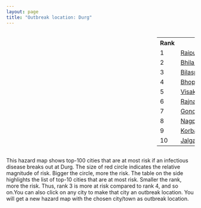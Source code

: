 ```yaml
---
layout: page
title: "Outbreak location: Durg"
---
```

<div style="width: 100%; overflow: auto;">
<div style="width: 75%; float: left;">
<div id="mapid">
<script src="https://buda-magenta.github.io/hazard_map/load_map.js"></script>

<script>
var marker_outbreak = L.marker([21.199035, 81.397955],{"autoPan": true}).addTo(map); marker_outbreak.bindTooltip("Durg").openTooltip();

var circle_1 = L.circle([21.237947, 81.633683], {"pane": "markerPane", "color": "red", "fill": true, "fillOpacity": 0.2, "fillRule": "evenodd", "lineCap": "round", "lineJoin": "round", "opacity": 1.0, "radius": 127871, "stroke": true, "weight": 3}).addTo(map);
circle_1.bindTooltip("Raipur<br>rank: 1<br>hazard index: 0.127871")
circle_1.bindPopup('<a href="https://buda-magenta.github.io/hazard_map/Raipur">Raipur</a>')

var circle_2 = L.circle([21.200996, 81.335426], {"pane": "markerPane", "color": "red", "fill": true, "fillOpacity": 0.2, "fillRule": "evenodd", "lineCap": "round", "lineJoin": "round", "opacity": 1.0, "radius": 42452, "stroke": true, "weight": 3}).addTo(map);
circle_2.bindTooltip("Bhilai Nagar<br>rank: 2<br>hazard index: 0.042452")
circle_2.bindPopup('<a href="https://buda-magenta.github.io/hazard_map/Bhilai_Nagar">Bhilai Nagar</a>')

var circle_3 = L.circle([22.383333, 82.133333], {"pane": "markerPane", "color": "red", "fill": true, "fillOpacity": 0.2, "fillRule": "evenodd", "lineCap": "round", "lineJoin": "round", "opacity": 1.0, "radius": 24779, "stroke": true, "weight": 3}).addTo(map);
circle_3.bindTooltip("Bilaspur<br>rank: 3<br>hazard index: 0.024780")
circle_3.bindPopup('<a href="https://buda-magenta.github.io/hazard_map/Bilaspur">Bilaspur</a>')

var circle_4 = L.circle([23.258486, 77.401989], {"pane": "markerPane", "color": "red", "fill": true, "fillOpacity": 0.2, "fillRule": "evenodd", "lineCap": "round", "lineJoin": "round", "opacity": 1.0, "radius": 12261, "stroke": true, "weight": 3}).addTo(map);
circle_4.bindTooltip("Bhopal<br>rank: 4<br>hazard index: 0.012261")
circle_4.bindPopup('<a href="https://buda-magenta.github.io/hazard_map/Bhopal">Bhopal</a>')

var circle_5 = L.circle([17.723128, 83.301284], {"pane": "markerPane", "color": "red", "fill": true, "fillOpacity": 0.2, "fillRule": "evenodd", "lineCap": "round", "lineJoin": "round", "opacity": 1.0, "radius": 11525, "stroke": true, "weight": 3}).addTo(map);
circle_5.bindTooltip("Visakhapatnam<br>rank: 5<br>hazard index: 0.011526")
circle_5.bindPopup('<a href="https://buda-magenta.github.io/hazard_map/Visakhapatnam">Visakhapatnam</a>')

var circle_6 = L.circle([20.972740, 80.691555], {"pane": "markerPane", "color": "red", "fill": true, "fillOpacity": 0.2, "fillRule": "evenodd", "lineCap": "round", "lineJoin": "round", "opacity": 1.0, "radius": 11007, "stroke": true, "weight": 3}).addTo(map);
circle_6.bindTooltip("Rajnandgaon<br>rank: 6<br>hazard index: 0.011007")
circle_6.bindPopup('<a href="https://buda-magenta.github.io/hazard_map/Rajnandgaon">Rajnandgaon</a>')

var circle_7 = L.circle([21.145629, 80.268387], {"pane": "markerPane", "color": "red", "fill": true, "fillOpacity": 0.2, "fillRule": "evenodd", "lineCap": "round", "lineJoin": "round", "opacity": 1.0, "radius": 8909, "stroke": true, "weight": 3}).addTo(map);
circle_7.bindTooltip("Gondiya<br>rank: 7<br>hazard index: 0.008910")
circle_7.bindPopup('<a href="https://buda-magenta.github.io/hazard_map/Gondiya">Gondiya</a>')

var circle_8 = L.circle([21.149813, 79.082056], {"pane": "markerPane", "color": "red", "fill": true, "fillOpacity": 0.2, "fillRule": "evenodd", "lineCap": "round", "lineJoin": "round", "opacity": 1.0, "radius": 8426, "stroke": true, "weight": 3}).addTo(map);
circle_8.bindTooltip("Nagpur<br>rank: 8<br>hazard index: 0.008426")
circle_8.bindPopup('<a href="https://buda-magenta.github.io/hazard_map/Nagpur">Nagpur</a>')

var circle_9 = L.circle([22.519770, 82.629515], {"pane": "markerPane", "color": "red", "fill": true, "fillOpacity": 0.2, "fillRule": "evenodd", "lineCap": "round", "lineJoin": "round", "opacity": 1.0, "radius": 8120, "stroke": true, "weight": 3}).addTo(map);
circle_9.bindTooltip("Korba<br>rank: 9<br>hazard index: 0.008121")
circle_9.bindPopup('<a href="https://buda-magenta.github.io/hazard_map/Korba">Korba</a>')

var circle_10 = L.circle([20.843512, 75.525927], {"pane": "markerPane", "color": "red", "fill": true, "fillOpacity": 0.2, "fillRule": "evenodd", "lineCap": "round", "lineJoin": "round", "opacity": 1.0, "radius": 8019, "stroke": true, "weight": 3}).addTo(map);
circle_10.bindTooltip("Jalgaon<br>rank: 10<br>hazard index: 0.008019")
circle_10.bindPopup('<a href="https://buda-magenta.github.io/hazard_map/Jalgaon">Jalgaon</a>')

var circle_11 = L.circle([21.735348, 81.944459], {"pane": "markerPane", "color": "red", "fill": true, "fillOpacity": 0.2, "fillRule": "evenodd", "lineCap": "round", "lineJoin": "round", "opacity": 1.0, "radius": 7253, "stroke": true, "weight": 3}).addTo(map);
circle_11.bindTooltip("Bhatpara<br>rank: 11<br>hazard index: 0.007254")
circle_11.bindPopup('<a href="https://buda-magenta.github.io/hazard_map/Bhatpara">Bhatpara</a>')

var circle_12 = L.circle([25.438130, 81.833800], {"pane": "markerPane", "color": "red", "fill": true, "fillOpacity": 0.2, "fillRule": "evenodd", "lineCap": "round", "lineJoin": "round", "opacity": 1.0, "radius": 7142, "stroke": true, "weight": 3}).addTo(map);
circle_12.bindTooltip("Allahabad<br>rank: 12<br>hazard index: 0.007143")
circle_12.bindPopup('<a href="https://buda-magenta.github.io/hazard_map/Allahabad">Allahabad</a>')

var circle_13 = L.circle([23.160894, 79.949770], {"pane": "markerPane", "color": "red", "fill": true, "fillOpacity": 0.2, "fillRule": "evenodd", "lineCap": "round", "lineJoin": "round", "opacity": 1.0, "radius": 7125, "stroke": true, "weight": 3}).addTo(map);
circle_13.bindTooltip("Jabalpur<br>rank: 13<br>hazard index: 0.007126")
circle_13.bindPopup('<a href="https://buda-magenta.github.io/hazard_map/Jabalpur">Jabalpur</a>')

var circle_14 = L.circle([28.651718, 77.221939], {"pane": "markerPane", "color": "red", "fill": true, "fillOpacity": 0.2, "fillRule": "evenodd", "lineCap": "round", "lineJoin": "round", "opacity": 1.0, "radius": 6955, "stroke": true, "weight": 3}).addTo(map);
circle_14.bindTooltip("Delhi<br>rank: 14<br>hazard index: 0.006955")
circle_14.bindPopup('<a href="https://buda-magenta.github.io/hazard_map/Delhi">Delhi</a>')

var circle_15 = L.circle([25.335649, 83.007629], {"pane": "markerPane", "color": "red", "fill": true, "fillOpacity": 0.2, "fillRule": "evenodd", "lineCap": "round", "lineJoin": "round", "opacity": 1.0, "radius": 6814, "stroke": true, "weight": 3}).addTo(map);
circle_15.bindTooltip("Varanasi<br>rank: 15<br>hazard index: 0.006814")
circle_15.bindPopup('<a href="https://buda-magenta.github.io/hazard_map/Varanasi">Varanasi</a>')

var circle_16 = L.circle([25.609324, 85.123525], {"pane": "markerPane", "color": "red", "fill": true, "fillOpacity": 0.2, "fillRule": "evenodd", "lineCap": "round", "lineJoin": "round", "opacity": 1.0, "radius": 6787, "stroke": true, "weight": 3}).addTo(map);
circle_16.bindTooltip("Patna<br>rank: 16<br>hazard index: 0.006787")
circle_16.bindPopup('<a href="https://buda-magenta.github.io/hazard_map/Patna">Patna</a>')

var circle_17 = L.circle([20.266777, 85.843559], {"pane": "markerPane", "color": "red", "fill": true, "fillOpacity": 0.2, "fillRule": "evenodd", "lineCap": "round", "lineJoin": "round", "opacity": 1.0, "radius": 6654, "stroke": true, "weight": 3}).addTo(map);
circle_17.bindTooltip("Bhubaneswar<br>rank: 17<br>hazard index: 0.006655")
circle_17.bindPopup('<a href="https://buda-magenta.github.io/hazard_map/Bhubaneswar">Bhubaneswar</a>')

var circle_18 = L.circle([25.531031, 78.652689], {"pane": "markerPane", "color": "red", "fill": true, "fillOpacity": 0.2, "fillRule": "evenodd", "lineCap": "round", "lineJoin": "round", "opacity": 1.0, "radius": 5539, "stroke": true, "weight": 3}).addTo(map);
circle_18.bindTooltip("Jhansi<br>rank: 18<br>hazard index: 0.005539")
circle_18.bindPopup('<a href="https://buda-magenta.github.io/hazard_map/Jhansi">Jhansi</a>')

var circle_19 = L.circle([20.468600, 85.879200], {"pane": "markerPane", "color": "red", "fill": true, "fillOpacity": 0.2, "fillRule": "evenodd", "lineCap": "round", "lineJoin": "round", "opacity": 1.0, "radius": 4299, "stroke": true, "weight": 3}).addTo(map);
circle_19.bindTooltip("Cuttack<br>rank: 19<br>hazard index: 0.004300")
circle_19.bindPopup('<a href="https://buda-magenta.github.io/hazard_map/Cuttack">Cuttack</a>')

var circle_20 = L.circle([22.801519, 86.202958], {"pane": "markerPane", "color": "red", "fill": true, "fillOpacity": 0.2, "fillRule": "evenodd", "lineCap": "round", "lineJoin": "round", "opacity": 1.0, "radius": 3983, "stroke": true, "weight": 3}).addTo(map);
circle_20.bindTooltip("Jamshedpur<br>rank: 20<br>hazard index: 0.003983")
circle_20.bindPopup('<a href="https://buda-magenta.github.io/hazard_map/Jamshedpur">Jamshedpur</a>')

var circle_21 = L.circle([22.541418, 88.357691], {"pane": "markerPane", "color": "red", "fill": true, "fillOpacity": 0.2, "fillRule": "evenodd", "lineCap": "round", "lineJoin": "round", "opacity": 1.0, "radius": 3474, "stroke": true, "weight": 3}).addTo(map);
circle_21.bindTooltip("Kolkata<br>rank: 21<br>hazard index: 0.003475")
circle_21.bindPopup('<a href="https://buda-magenta.github.io/hazard_map/Kolkata">Kolkata</a>')

var circle_22 = L.circle([26.460914, 80.321759], {"pane": "markerPane", "color": "red", "fill": true, "fillOpacity": 0.2, "fillRule": "evenodd", "lineCap": "round", "lineJoin": "round", "opacity": 1.0, "radius": 3455, "stroke": true, "weight": 3}).addTo(map);
circle_22.bindTooltip("Kanpur<br>rank: 22<br>hazard index: 0.003456")
circle_22.bindPopup('<a href="https://buda-magenta.github.io/hazard_map/Kanpur">Kanpur</a>')

var circle_23 = L.circle([26.915458, 75.818982], {"pane": "markerPane", "color": "red", "fill": true, "fillOpacity": 0.2, "fillRule": "evenodd", "lineCap": "round", "lineJoin": "round", "opacity": 1.0, "radius": 2560, "stroke": true, "weight": 3}).addTo(map);
circle_23.bindTooltip("Jaipur<br>rank: 23<br>hazard index: 0.002560")
circle_23.bindPopup('<a href="https://buda-magenta.github.io/hazard_map/Jaipur">Jaipur</a>')

var circle_24 = L.circle([23.687130, 86.974659], {"pane": "markerPane", "color": "red", "fill": true, "fillOpacity": 0.2, "fillRule": "evenodd", "lineCap": "round", "lineJoin": "round", "opacity": 1.0, "radius": 2289, "stroke": true, "weight": 3}).addTo(map);
circle_24.bindTooltip("Asansol<br>rank: 24<br>hazard index: 0.002289")
circle_24.bindPopup('<a href="https://buda-magenta.github.io/hazard_map/Asansol">Asansol</a>')

var circle_25 = L.circle([24.500000, 81.000000], {"pane": "markerPane", "color": "red", "fill": true, "fillOpacity": 0.2, "fillRule": "evenodd", "lineCap": "round", "lineJoin": "round", "opacity": 1.0, "radius": 2141, "stroke": true, "weight": 3}).addTo(map);
circle_25.bindTooltip("Satna<br>rank: 25<br>hazard index: 0.002142")
circle_25.bindPopup('<a href="https://buda-magenta.github.io/hazard_map/Satna">Satna</a>')

var circle_26 = L.circle([22.214285, 84.872437], {"pane": "markerPane", "color": "red", "fill": true, "fillOpacity": 0.2, "fillRule": "evenodd", "lineCap": "round", "lineJoin": "round", "opacity": 1.0, "radius": 1978, "stroke": true, "weight": 3}).addTo(map);
circle_26.bindTooltip("Raurkela<br>rank: 26<br>hazard index: 0.001978")
circle_26.bindPopup('<a href="https://buda-magenta.github.io/hazard_map/Raurkela">Raurkela</a>')

var circle_27 = L.circle([19.807608, 85.825254], {"pane": "markerPane", "color": "red", "fill": true, "fillOpacity": 0.2, "fillRule": "evenodd", "lineCap": "round", "lineJoin": "round", "opacity": 1.0, "radius": 1774, "stroke": true, "weight": 3}).addTo(map);
circle_27.bindTooltip("Puri<br>rank: 27<br>hazard index: 0.001775")
circle_27.bindPopup('<a href="https://buda-magenta.github.io/hazard_map/Puri">Puri</a>')

var circle_28 = L.circle([18.112082, 83.405220], {"pane": "markerPane", "color": "red", "fill": true, "fillOpacity": 0.2, "fillRule": "evenodd", "lineCap": "round", "lineJoin": "round", "opacity": 1.0, "radius": 1717, "stroke": true, "weight": 3}).addTo(map);
circle_28.bindTooltip("Vizianagaram<br>rank: 28<br>hazard index: 0.001717")
circle_28.bindPopup('<a href="https://buda-magenta.github.io/hazard_map/Vizianagaram">Vizianagaram</a>')

var circle_29 = L.circle([22.500000, 83.500000], {"pane": "markerPane", "color": "red", "fill": true, "fillOpacity": 0.2, "fillRule": "evenodd", "lineCap": "round", "lineJoin": "round", "opacity": 1.0, "radius": 1641, "stroke": true, "weight": 3}).addTo(map);
circle_29.bindTooltip("Raigarh<br>rank: 29<br>hazard index: 0.001642")
circle_29.bindPopup('<a href="https://buda-magenta.github.io/hazard_map/Raigarh">Raigarh</a>')

var circle_30 = L.circle([23.122634, 83.198189], {"pane": "markerPane", "color": "red", "fill": true, "fillOpacity": 0.2, "fillRule": "evenodd", "lineCap": "round", "lineJoin": "round", "opacity": 1.0, "radius": 1563, "stroke": true, "weight": 3}).addTo(map);
circle_30.bindTooltip("Ambikapur<br>rank: 30<br>hazard index: 0.001564")
circle_30.bindPopup('<a href="https://buda-magenta.github.io/hazard_map/Ambikapur">Ambikapur</a>')

var circle_31 = L.circle([21.400000, 83.883333], {"pane": "markerPane", "color": "red", "fill": true, "fillOpacity": 0.2, "fillRule": "evenodd", "lineCap": "round", "lineJoin": "round", "opacity": 1.0, "radius": 1434, "stroke": true, "weight": 3}).addTo(map);
circle_31.bindTooltip("Sambalpur<br>rank: 31<br>hazard index: 0.001435")
circle_31.bindPopup('<a href="https://buda-magenta.github.io/hazard_map/Sambalpur">Sambalpur</a>')

var circle_32 = L.circle([26.671329, 83.364583], {"pane": "markerPane", "color": "red", "fill": true, "fillOpacity": 0.2, "fillRule": "evenodd", "lineCap": "round", "lineJoin": "round", "opacity": 1.0, "radius": 1194, "stroke": true, "weight": 3}).addTo(map);
circle_32.bindTooltip("Gorakhpur<br>rank: 32<br>hazard index: 0.001195")
circle_32.bindPopup('<a href="https://buda-magenta.github.io/hazard_map/Gorakhpur">Gorakhpur</a>')

var circle_33 = L.circle([22.720362, 75.868200], {"pane": "markerPane", "color": "red", "fill": true, "fillOpacity": 0.2, "fillRule": "evenodd", "lineCap": "round", "lineJoin": "round", "opacity": 1.0, "radius": 1146, "stroke": true, "weight": 3}).addTo(map);
circle_33.bindTooltip("Indore<br>rank: 33<br>hazard index: 0.001146")
circle_33.bindPopup('<a href="https://buda-magenta.github.io/hazard_map/Indore">Indore</a>')

var circle_34 = L.circle([19.075990, 72.877393], {"pane": "markerPane", "color": "red", "fill": true, "fillOpacity": 0.2, "fillRule": "evenodd", "lineCap": "round", "lineJoin": "round", "opacity": 1.0, "radius": 1086, "stroke": true, "weight": 3}).addTo(map);
circle_34.bindTooltip("Mumbai<br>rank: 34<br>hazard index: 0.001086")
circle_34.bindPopup('<a href="https://buda-magenta.github.io/hazard_map/Mumbai">Mumbai</a>')

var circle_35 = L.circle([22.890183, 88.426939], {"pane": "markerPane", "color": "red", "fill": true, "fillOpacity": 0.2, "fillRule": "evenodd", "lineCap": "round", "lineJoin": "round", "opacity": 1.0, "radius": 1007, "stroke": true, "weight": 3}).addTo(map);
circle_35.bindTooltip("Naihati<br>rank: 35<br>hazard index: 0.001008")
circle_35.bindPopup('<a href="https://buda-magenta.github.io/hazard_map/Naihati">Naihati</a>')

var circle_36 = L.circle([19.087076, 82.023572], {"pane": "markerPane", "color": "red", "fill": true, "fillOpacity": 0.2, "fillRule": "evenodd", "lineCap": "round", "lineJoin": "round", "opacity": 1.0, "radius": 939, "stroke": true, "weight": 3}).addTo(map);
circle_36.bindTooltip("Jagdalpur<br>rank: 36<br>hazard index: 0.000939")
circle_36.bindPopup('<a href="https://buda-magenta.github.io/hazard_map/Jagdalpur">Jagdalpur</a>')

var circle_37 = L.circle([25.773344, 84.784977], {"pane": "markerPane", "color": "red", "fill": true, "fillOpacity": 0.2, "fillRule": "evenodd", "lineCap": "round", "lineJoin": "round", "opacity": 1.0, "radius": 930, "stroke": true, "weight": 3}).addTo(map);
circle_37.bindTooltip("Chapra<br>rank: 37<br>hazard index: 0.000930")
circle_37.bindPopup('<a href="https://buda-magenta.github.io/hazard_map/Chapra">Chapra</a>')

var circle_38 = L.circle([22.782355, 86.159003], {"pane": "markerPane", "color": "red", "fill": true, "fillOpacity": 0.2, "fillRule": "evenodd", "lineCap": "round", "lineJoin": "round", "opacity": 1.0, "radius": 914, "stroke": true, "weight": 3}).addTo(map);
circle_38.bindTooltip("Adityapur<br>rank: 38<br>hazard index: 0.000915")
circle_38.bindPopup('<a href="https://buda-magenta.github.io/hazard_map/Adityapur">Adityapur</a>')

var circle_39 = L.circle([17.388786, 78.461065], {"pane": "markerPane", "color": "red", "fill": true, "fillOpacity": 0.2, "fillRule": "evenodd", "lineCap": "round", "lineJoin": "round", "opacity": 1.0, "radius": 876, "stroke": true, "weight": 3}).addTo(map);
circle_39.bindTooltip("Hyderabad<br>rank: 39<br>hazard index: 0.000876")
circle_39.bindPopup('<a href="https://buda-magenta.github.io/hazard_map/Hyderabad">Hyderabad</a>')

var circle_40 = L.circle([25.196826, 76.000893], {"pane": "markerPane", "color": "red", "fill": true, "fillOpacity": 0.2, "fillRule": "evenodd", "lineCap": "round", "lineJoin": "round", "opacity": 1.0, "radius": 834, "stroke": true, "weight": 3}).addTo(map);
circle_40.bindTooltip("Kota<br>rank: 40<br>hazard index: 0.000834")
circle_40.bindPopup('<a href="https://buda-magenta.github.io/hazard_map/Kota">Kota</a>')

var circle_41 = L.circle([22.600150, 77.926645], {"pane": "markerPane", "color": "red", "fill": true, "fillOpacity": 0.2, "fillRule": "evenodd", "lineCap": "round", "lineJoin": "round", "opacity": 1.0, "radius": 800, "stroke": true, "weight": 3}).addTo(map);
circle_41.bindTooltip("Hoshangabad<br>rank: 41<br>hazard index: 0.000800")
circle_41.bindPopup('<a href="https://buda-magenta.github.io/hazard_map/Hoshangabad">Hoshangabad</a>')

var circle_42 = L.circle([27.209822, 79.048137], {"pane": "markerPane", "color": "red", "fill": true, "fillOpacity": 0.2, "fillRule": "evenodd", "lineCap": "round", "lineJoin": "round", "opacity": 1.0, "radius": 750, "stroke": true, "weight": 3}).addTo(map);
circle_42.bindTooltip("Mainpuri<br>rank: 42<br>hazard index: 0.000750")
circle_42.bindPopup('<a href="https://buda-magenta.github.io/hazard_map/Mainpuri">Mainpuri</a>')

var circle_43 = L.circle([27.175255, 78.009816], {"pane": "markerPane", "color": "red", "fill": true, "fillOpacity": 0.2, "fillRule": "evenodd", "lineCap": "round", "lineJoin": "round", "opacity": 1.0, "radius": 673, "stroke": true, "weight": 3}).addTo(map);
circle_43.bindTooltip("Agra<br>rank: 43<br>hazard index: 0.000673")
circle_43.bindPopup('<a href="https://buda-magenta.github.io/hazard_map/Agra">Agra</a>')

var circle_44 = L.circle([20.993276, 75.839983], {"pane": "markerPane", "color": "red", "fill": true, "fillOpacity": 0.2, "fillRule": "evenodd", "lineCap": "round", "lineJoin": "round", "opacity": 1.0, "radius": 626, "stroke": true, "weight": 3}).addTo(map);
circle_44.bindTooltip("Bhusawal<br>rank: 44<br>hazard index: 0.000626")
circle_44.bindPopup('<a href="https://buda-magenta.github.io/hazard_map/Bhusawal">Bhusawal</a>')

var circle_45 = L.circle([25.603508, 83.507454], {"pane": "markerPane", "color": "red", "fill": true, "fillOpacity": 0.2, "fillRule": "evenodd", "lineCap": "round", "lineJoin": "round", "opacity": 1.0, "radius": 510, "stroke": true, "weight": 3}).addTo(map);
circle_45.bindTooltip("Ghazipur<br>rank: 45<br>hazard index: 0.000511")
circle_45.bindPopup('<a href="https://buda-magenta.github.io/hazard_map/Ghazipur">Ghazipur</a>')

var circle_46 = L.circle([23.332200, 86.361600], {"pane": "markerPane", "color": "red", "fill": true, "fillOpacity": 0.2, "fillRule": "evenodd", "lineCap": "round", "lineJoin": "round", "opacity": 1.0, "radius": 503, "stroke": true, "weight": 3}).addTo(map);
circle_46.bindTooltip("Purulia<br>rank: 46<br>hazard index: 0.000503")
circle_46.bindPopup('<a href="https://buda-magenta.github.io/hazard_map/Purulia">Purulia</a>')

var circle_47 = L.circle([25.877933, 84.119959], {"pane": "markerPane", "color": "red", "fill": true, "fillOpacity": 0.2, "fillRule": "evenodd", "lineCap": "round", "lineJoin": "round", "opacity": 1.0, "radius": 481, "stroke": true, "weight": 3}).addTo(map);
circle_47.bindTooltip("Ballia<br>rank: 47<br>hazard index: 0.000481")
circle_47.bindPopup('<a href="https://buda-magenta.github.io/hazard_map/Ballia">Ballia</a>')

var circle_48 = L.circle([20.259399, 76.976203], {"pane": "markerPane", "color": "red", "fill": true, "fillOpacity": 0.2, "fillRule": "evenodd", "lineCap": "round", "lineJoin": "round", "opacity": 1.0, "radius": 475, "stroke": true, "weight": 3}).addTo(map);
circle_48.bindTooltip("Malegaon<br>rank: 48<br>hazard index: 0.000476")
circle_48.bindPopup('<a href="https://buda-magenta.github.io/hazard_map/Malegaon">Malegaon</a>')

var circle_49 = L.circle([23.809612, 78.759114], {"pane": "markerPane", "color": "red", "fill": true, "fillOpacity": 0.2, "fillRule": "evenodd", "lineCap": "round", "lineJoin": "round", "opacity": 1.0, "radius": 466, "stroke": true, "weight": 3}).addTo(map);
circle_49.bindTooltip("Sagar<br>rank: 49<br>hazard index: 0.000467")
circle_49.bindPopup('<a href="https://buda-magenta.github.io/hazard_map/Sagar">Sagar</a>')

var circle_50 = L.circle([26.203725, 78.157363], {"pane": "markerPane", "color": "red", "fill": true, "fillOpacity": 0.2, "fillRule": "evenodd", "lineCap": "round", "lineJoin": "round", "opacity": 1.0, "radius": 453, "stroke": true, "weight": 3}).addTo(map);
circle_50.bindTooltip("Gwalior<br>rank: 50<br>hazard index: 0.000453")
circle_50.bindPopup('<a href="https://buda-magenta.github.io/hazard_map/Gwalior">Gwalior</a>')

var circle_51 = L.circle([26.469100, 74.639000], {"pane": "markerPane", "color": "red", "fill": true, "fillOpacity": 0.2, "fillRule": "evenodd", "lineCap": "round", "lineJoin": "round", "opacity": 1.0, "radius": 437, "stroke": true, "weight": 3}).addTo(map);
circle_51.bindTooltip("Ajmer<br>rank: 51<br>hazard index: 0.000438")
circle_51.bindPopup('<a href="https://buda-magenta.github.io/hazard_map/Ajmer">Ajmer</a>')

var circle_52 = L.circle([23.916667, 78.000000], {"pane": "markerPane", "color": "red", "fill": true, "fillOpacity": 0.2, "fillRule": "evenodd", "lineCap": "round", "lineJoin": "round", "opacity": 1.0, "radius": 429, "stroke": true, "weight": 3}).addTo(map);
circle_52.bindTooltip("Vidisha<br>rank: 52<br>hazard index: 0.000430")
circle_52.bindPopup('<a href="https://buda-magenta.github.io/hazard_map/Vidisha">Vidisha</a>')

var circle_53 = L.circle([30.909016, 75.851601], {"pane": "markerPane", "color": "red", "fill": true, "fillOpacity": 0.2, "fillRule": "evenodd", "lineCap": "round", "lineJoin": "round", "opacity": 1.0, "radius": 406, "stroke": true, "weight": 3}).addTo(map);
circle_53.bindTooltip("Ludhiana<br>rank: 53<br>hazard index: 0.000407")
circle_53.bindPopup('<a href="https://buda-magenta.github.io/hazard_map/Ludhiana">Ludhiana</a>')

var circle_54 = L.circle([23.833962, 80.392456], {"pane": "markerPane", "color": "red", "fill": true, "fillOpacity": 0.2, "fillRule": "evenodd", "lineCap": "round", "lineJoin": "round", "opacity": 1.0, "radius": 378, "stroke": true, "weight": 3}).addTo(map);
circle_54.bindTooltip("Murwara<br>rank: 54<br>hazard index: 0.000379")
circle_54.bindPopup('<a href="https://buda-magenta.github.io/hazard_map/Murwara">Murwara</a>')

var circle_55 = L.circle([16.508759, 80.618510], {"pane": "markerPane", "color": "red", "fill": true, "fillOpacity": 0.2, "fillRule": "evenodd", "lineCap": "round", "lineJoin": "round", "opacity": 1.0, "radius": 350, "stroke": true, "weight": 3}).addTo(map);
circle_55.bindTooltip("Vijayawada<br>rank: 55<br>hazard index: 0.000350")
circle_55.bindPopup('<a href="https://buda-magenta.github.io/hazard_map/Vijayawada">Vijayawada</a>')

var circle_56 = L.circle([24.796436, 85.007956], {"pane": "markerPane", "color": "red", "fill": true, "fillOpacity": 0.2, "fillRule": "evenodd", "lineCap": "round", "lineJoin": "round", "opacity": 1.0, "radius": 346, "stroke": true, "weight": 3}).addTo(map);
circle_56.bindTooltip("Gaya<br>rank: 56<br>hazard index: 0.000346")
circle_56.bindPopup('<a href="https://buda-magenta.github.io/hazard_map/Gaya">Gaya</a>')

var circle_57 = L.circle([21.170200, 72.831100], {"pane": "markerPane", "color": "red", "fill": true, "fillOpacity": 0.2, "fillRule": "evenodd", "lineCap": "round", "lineJoin": "round", "opacity": 1.0, "radius": 324, "stroke": true, "weight": 3}).addTo(map);
circle_57.bindTooltip("Surat<br>rank: 57<br>hazard index: 0.000324")
circle_57.bindPopup('<a href="https://buda-magenta.github.io/hazard_map/Surat">Surat</a>')

var circle_58 = L.circle([23.021624, 72.579707], {"pane": "markerPane", "color": "red", "fill": true, "fillOpacity": 0.2, "fillRule": "evenodd", "lineCap": "round", "lineJoin": "round", "opacity": 1.0, "radius": 298, "stroke": true, "weight": 3}).addTo(map);
circle_58.bindTooltip("Ahmedabad<br>rank: 58<br>hazard index: 0.000298")
circle_58.bindPopup('<a href="https://buda-magenta.github.io/hazard_map/Ahmedabad">Ahmedabad</a>')

var circle_59 = L.circle([25.954628, 83.647350], {"pane": "markerPane", "color": "red", "fill": true, "fillOpacity": 0.2, "fillRule": "evenodd", "lineCap": "round", "lineJoin": "round", "opacity": 1.0, "radius": 294, "stroke": true, "weight": 3}).addTo(map);
circle_59.bindTooltip("Maunath Bhanjan<br>rank: 59<br>hazard index: 0.000295")
circle_59.bindPopup('<a href="https://buda-magenta.github.io/hazard_map/Maunath_Bhanjan">Maunath Bhanjan</a>')

var circle_60 = L.circle([18.521428, 73.854454], {"pane": "markerPane", "color": "red", "fill": true, "fillOpacity": 0.2, "fillRule": "evenodd", "lineCap": "round", "lineJoin": "round", "opacity": 1.0, "radius": 294, "stroke": true, "weight": 3}).addTo(map);
circle_60.bindTooltip("Pune<br>rank: 60<br>hazard index: 0.000294")
circle_60.bindPopup('<a href="https://buda-magenta.github.io/hazard_map/Pune">Pune</a>')

var circle_61 = L.circle([24.935635, 82.647701], {"pane": "markerPane", "color": "red", "fill": true, "fillOpacity": 0.2, "fillRule": "evenodd", "lineCap": "round", "lineJoin": "round", "opacity": 1.0, "radius": 287, "stroke": true, "weight": 3}).addTo(map);
circle_61.bindTooltip("Mirzapur<br>rank: 61<br>hazard index: 0.000288")
circle_61.bindPopup('<a href="https://buda-magenta.github.io/hazard_map/Mirzapur">Mirzapur</a>')

var circle_62 = L.circle([19.877263, 75.339024], {"pane": "markerPane", "color": "red", "fill": true, "fillOpacity": 0.2, "fillRule": "evenodd", "lineCap": "round", "lineJoin": "round", "opacity": 1.0, "radius": 287, "stroke": true, "weight": 3}).addTo(map);
circle_62.bindTooltip("Aurangabad<br>rank: 62<br>hazard index: 0.000287")
circle_62.bindPopup('<a href="https://buda-magenta.github.io/hazard_map/Aurangabad">Aurangabad</a>')

var circle_63 = L.circle([22.920982, 88.437022], {"pane": "markerPane", "color": "red", "fill": true, "fillOpacity": 0.2, "fillRule": "evenodd", "lineCap": "round", "lineJoin": "round", "opacity": 1.0, "radius": 268, "stroke": true, "weight": 3}).addTo(map);
circle_63.bindTooltip("Halisahar<br>rank: 63<br>hazard index: 0.000268")
circle_63.bindPopup('<a href="https://buda-magenta.github.io/hazard_map/Halisahar">Halisahar</a>')

var circle_64 = L.circle([23.174597, 75.785142], {"pane": "markerPane", "color": "red", "fill": true, "fillOpacity": 0.2, "fillRule": "evenodd", "lineCap": "round", "lineJoin": "round", "opacity": 1.0, "radius": 263, "stroke": true, "weight": 3}).addTo(map);
circle_64.bindTooltip("Ujjain<br>rank: 64<br>hazard index: 0.000263")
circle_64.bindPopup('<a href="https://buda-magenta.github.io/hazard_map/Ujjain">Ujjain</a>')

var circle_65 = L.circle([22.949011, 88.435910], {"pane": "markerPane", "color": "red", "fill": true, "fillOpacity": 0.2, "fillRule": "evenodd", "lineCap": "round", "lineJoin": "round", "opacity": 1.0, "radius": 258, "stroke": true, "weight": 3}).addTo(map);
circle_65.bindTooltip("Kanchrapara<br>rank: 65<br>hazard index: 0.000258")
circle_65.bindPopup('<a href="https://buda-magenta.github.io/hazard_map/Kanchrapara">Kanchrapara</a>')

var circle_66 = L.circle([26.838100, 80.934600], {"pane": "markerPane", "color": "red", "fill": true, "fillOpacity": 0.2, "fillRule": "evenodd", "lineCap": "round", "lineJoin": "round", "opacity": 1.0, "radius": 253, "stroke": true, "weight": 3}).addTo(map);
circle_66.bindTooltip("Lucknow<br>rank: 66<br>hazard index: 0.000253")
circle_66.bindPopup('<a href="https://buda-magenta.github.io/hazard_map/Lucknow">Lucknow</a>')

var circle_67 = L.circle([21.154541, 77.644296], {"pane": "markerPane", "color": "red", "fill": true, "fillOpacity": 0.2, "fillRule": "evenodd", "lineCap": "round", "lineJoin": "round", "opacity": 1.0, "radius": 250, "stroke": true, "weight": 3}).addTo(map);
circle_67.bindTooltip("Amravati<br>rank: 67<br>hazard index: 0.000251")
circle_67.bindPopup('<a href="https://buda-magenta.github.io/hazard_map/Amravati">Amravati</a>')

var circle_68 = L.circle([25.623400, 85.041700], {"pane": "markerPane", "color": "red", "fill": true, "fillOpacity": 0.2, "fillRule": "evenodd", "lineCap": "round", "lineJoin": "round", "opacity": 1.0, "radius": 246, "stroke": true, "weight": 3}).addTo(map);
circle_68.bindTooltip("Dinapur Nizamat<br>rank: 68<br>hazard index: 0.000246")
circle_68.bindPopup('<a href="https://buda-magenta.github.io/hazard_map/Dinapur_Nizamat">Dinapur Nizamat</a>')

var circle_69 = L.circle([17.005045, 81.780473], {"pane": "markerPane", "color": "red", "fill": true, "fillOpacity": 0.2, "fillRule": "evenodd", "lineCap": "round", "lineJoin": "round", "opacity": 1.0, "radius": 237, "stroke": true, "weight": 3}).addTo(map);
circle_69.bindTooltip("Rajahmundry<br>rank: 69<br>hazard index: 0.000238")
circle_69.bindPopup('<a href="https://buda-magenta.github.io/hazard_map/Rajahmundry">Rajahmundry</a>')

var circle_70 = L.circle([31.292011, 75.568058], {"pane": "markerPane", "color": "red", "fill": true, "fillOpacity": 0.2, "fillRule": "evenodd", "lineCap": "round", "lineJoin": "round", "opacity": 1.0, "radius": 217, "stroke": true, "weight": 3}).addTo(map);
circle_70.bindTooltip("Jalandhar<br>rank: 70<br>hazard index: 0.000217")
circle_70.bindPopup('<a href="https://buda-magenta.github.io/hazard_map/Jalandhar">Jalandhar</a>')

var circle_71 = L.circle([24.759267, 81.655000], {"pane": "markerPane", "color": "red", "fill": true, "fillOpacity": 0.2, "fillRule": "evenodd", "lineCap": "round", "lineJoin": "round", "opacity": 1.0, "radius": 217, "stroke": true, "weight": 3}).addTo(map);
circle_71.bindTooltip("Rewa<br>rank: 71<br>hazard index: 0.000217")
circle_71.bindPopup('<a href="https://buda-magenta.github.io/hazard_map/Rewa">Rewa</a>')

var circle_72 = L.circle([23.795281, 86.430964], {"pane": "markerPane", "color": "red", "fill": true, "fillOpacity": 0.2, "fillRule": "evenodd", "lineCap": "round", "lineJoin": "round", "opacity": 1.0, "radius": 212, "stroke": true, "weight": 3}).addTo(map);
circle_72.bindTooltip("Dhanbad<br>rank: 72<br>hazard index: 0.000212")
circle_72.bindPopup('<a href="https://buda-magenta.github.io/hazard_map/Dhanbad">Dhanbad</a>')

var circle_73 = L.circle([25.133173, 86.525040], {"pane": "markerPane", "color": "red", "fill": true, "fillOpacity": 0.2, "fillRule": "evenodd", "lineCap": "round", "lineJoin": "round", "opacity": 1.0, "radius": 210, "stroke": true, "weight": 3}).addTo(map);
circle_73.bindTooltip("Kharagpur<br>rank: 73<br>hazard index: 0.000210")
circle_73.bindPopup('<a href="https://buda-magenta.github.io/hazard_map/Kharagpur">Kharagpur</a>')

var circle_74 = L.circle([12.979120, 77.591300], {"pane": "markerPane", "color": "red", "fill": true, "fillOpacity": 0.2, "fillRule": "evenodd", "lineCap": "round", "lineJoin": "round", "opacity": 1.0, "radius": 205, "stroke": true, "weight": 3}).addTo(map);
circle_74.bindTooltip("Bangalore<br>rank: 74<br>hazard index: 0.000205")
circle_74.bindPopup('<a href="https://buda-magenta.github.io/hazard_map/Bangalore">Bangalore</a>')

var circle_75 = L.circle([20.030976, 79.358139], {"pane": "markerPane", "color": "red", "fill": true, "fillOpacity": 0.2, "fillRule": "evenodd", "lineCap": "round", "lineJoin": "round", "opacity": 1.0, "radius": 197, "stroke": true, "weight": 3}).addTo(map);
circle_75.bindTooltip("Chandrapur<br>rank: 75<br>hazard index: 0.000198")
circle_75.bindPopup('<a href="https://buda-magenta.github.io/hazard_map/Chandrapur">Chandrapur</a>')

var circle_76 = L.circle([23.370035, 85.325013], {"pane": "markerPane", "color": "red", "fill": true, "fillOpacity": 0.2, "fillRule": "evenodd", "lineCap": "round", "lineJoin": "round", "opacity": 1.0, "radius": 195, "stroke": true, "weight": 3}).addTo(map);
circle_76.bindTooltip("Ranchi<br>rank: 76<br>hazard index: 0.000196")
circle_76.bindPopup('<a href="https://buda-magenta.github.io/hazard_map/Ranchi">Ranchi</a>')

var circle_77 = L.circle([25.476300, 80.339500], {"pane": "markerPane", "color": "red", "fill": true, "fillOpacity": 0.2, "fillRule": "evenodd", "lineCap": "round", "lineJoin": "round", "opacity": 1.0, "radius": 192, "stroke": true, "weight": 3}).addTo(map);
circle_77.bindTooltip("Banda<br>rank: 77<br>hazard index: 0.000193")
circle_77.bindPopup('<a href="https://buda-magenta.github.io/hazard_map/Banda">Banda</a>')

var circle_78 = L.circle([18.320022, 83.916077], {"pane": "markerPane", "color": "red", "fill": true, "fillOpacity": 0.2, "fillRule": "evenodd", "lineCap": "round", "lineJoin": "round", "opacity": 1.0, "radius": 187, "stroke": true, "weight": 3}).addTo(map);
circle_78.bindTooltip("Srikakulam<br>rank: 78<br>hazard index: 0.000188")
circle_78.bindPopup('<a href="https://buda-magenta.github.io/hazard_map/Srikakulam">Srikakulam</a>')

var circle_79 = L.circle([25.623457, 84.596839], {"pane": "markerPane", "color": "red", "fill": true, "fillOpacity": 0.2, "fillRule": "evenodd", "lineCap": "round", "lineJoin": "round", "opacity": 1.0, "radius": 187, "stroke": true, "weight": 3}).addTo(map);
circle_79.bindTooltip("Arrah<br>rank: 79<br>hazard index: 0.000188")
circle_79.bindPopup('<a href="https://buda-magenta.github.io/hazard_map/Arrah">Arrah</a>')

var circle_80 = L.circle([23.750000, 79.583333], {"pane": "markerPane", "color": "red", "fill": true, "fillOpacity": 0.2, "fillRule": "evenodd", "lineCap": "round", "lineJoin": "round", "opacity": 1.0, "radius": 160, "stroke": true, "weight": 3}).addTo(map);
circle_80.bindTooltip("Damoh<br>rank: 80<br>hazard index: 0.000160")
circle_80.bindPopup('<a href="https://buda-magenta.github.io/hazard_map/Damoh">Damoh</a>')

var circle_81 = L.circle([24.476642, 86.606732], {"pane": "markerPane", "color": "red", "fill": true, "fillOpacity": 0.2, "fillRule": "evenodd", "lineCap": "round", "lineJoin": "round", "opacity": 1.0, "radius": 157, "stroke": true, "weight": 3}).addTo(map);
circle_81.bindTooltip("Deoghar<br>rank: 81<br>hazard index: 0.000158")
circle_81.bindPopup('<a href="https://buda-magenta.github.io/hazard_map/Deoghar">Deoghar</a>')

var circle_82 = L.circle([25.280733, 83.125128], {"pane": "markerPane", "color": "red", "fill": true, "fillOpacity": 0.2, "fillRule": "evenodd", "lineCap": "round", "lineJoin": "round", "opacity": 1.0, "radius": 154, "stroke": true, "weight": 3}).addTo(map);
circle_82.bindTooltip("Mughal Sarai<br>rank: 82<br>hazard index: 0.000155")
circle_82.bindPopup('<a href="https://buda-magenta.github.io/hazard_map/Mughal_Sarai">Mughal Sarai</a>')

var circle_83 = L.circle([16.943739, 82.235061], {"pane": "markerPane", "color": "red", "fill": true, "fillOpacity": 0.2, "fillRule": "evenodd", "lineCap": "round", "lineJoin": "round", "opacity": 1.0, "radius": 151, "stroke": true, "weight": 3}).addTo(map);
circle_83.bindTooltip("Kakinada<br>rank: 83<br>hazard index: 0.000152")
circle_83.bindPopup('<a href="https://buda-magenta.github.io/hazard_map/Kakinada">Kakinada</a>')

var circle_84 = L.circle([25.795593, 82.488341], {"pane": "markerPane", "color": "red", "fill": true, "fillOpacity": 0.2, "fillRule": "evenodd", "lineCap": "round", "lineJoin": "round", "opacity": 1.0, "radius": 151, "stroke": true, "weight": 3}).addTo(map);
circle_84.bindTooltip("Jaunpur<br>rank: 84<br>hazard index: 0.000151")
circle_84.bindPopup('<a href="https://buda-magenta.github.io/hazard_map/Jaunpur">Jaunpur</a>')

var circle_85 = L.circle([20.761862, 77.192172], {"pane": "markerPane", "color": "red", "fill": true, "fillOpacity": 0.2, "fillRule": "evenodd", "lineCap": "round", "lineJoin": "round", "opacity": 1.0, "radius": 149, "stroke": true, "weight": 3}).addTo(map);
circle_85.bindTooltip("Akola<br>rank: 85<br>hazard index: 0.000149")
circle_85.bindPopup('<a href="https://buda-magenta.github.io/hazard_map/Akola">Akola</a>')

var circle_86 = L.circle([23.535048, 87.338043], {"pane": "markerPane", "color": "red", "fill": true, "fillOpacity": 0.2, "fillRule": "evenodd", "lineCap": "round", "lineJoin": "round", "opacity": 1.0, "radius": 146, "stroke": true, "weight": 3}).addTo(map);
circle_86.bindTooltip("Durgapur<br>rank: 86<br>hazard index: 0.000146")
circle_86.bindPopup('<a href="https://buda-magenta.github.io/hazard_map/Durgapur">Durgapur</a>')

var circle_87 = L.circle([19.194329, 72.970178], {"pane": "markerPane", "color": "red", "fill": true, "fillOpacity": 0.2, "fillRule": "evenodd", "lineCap": "round", "lineJoin": "round", "opacity": 1.0, "radius": 145, "stroke": true, "weight": 3}).addTo(map);
circle_87.bindTooltip("Thane<br>rank: 87<br>hazard index: 0.000146")
circle_87.bindPopup('<a href="https://buda-magenta.github.io/hazard_map/Thane">Thane</a>')

var circle_88 = L.circle([24.500000, 77.500000], {"pane": "markerPane", "color": "red", "fill": true, "fillOpacity": 0.2, "fillRule": "evenodd", "lineCap": "round", "lineJoin": "round", "opacity": 1.0, "radius": 145, "stroke": true, "weight": 3}).addTo(map);
circle_88.bindTooltip("Guna<br>rank: 88<br>hazard index: 0.000145")
circle_88.bindPopup('<a href="https://buda-magenta.github.io/hazard_map/Guna">Guna</a>')

var circle_89 = L.circle([19.290314, 76.602903], {"pane": "markerPane", "color": "red", "fill": true, "fillOpacity": 0.2, "fillRule": "evenodd", "lineCap": "round", "lineJoin": "round", "opacity": 1.0, "radius": 142, "stroke": true, "weight": 3}).addTo(map);
circle_89.bindTooltip("Parbhani<br>rank: 89<br>hazard index: 0.000142")
circle_89.bindPopup('<a href="https://buda-magenta.github.io/hazard_map/Parbhani">Parbhani</a>')

var circle_90 = L.circle([26.423847, 83.762732], {"pane": "markerPane", "color": "red", "fill": true, "fillOpacity": 0.2, "fillRule": "evenodd", "lineCap": "round", "lineJoin": "round", "opacity": 1.0, "radius": 136, "stroke": true, "weight": 3}).addTo(map);
circle_90.bindTooltip("Deoria<br>rank: 90<br>hazard index: 0.000137")
circle_90.bindPopup('<a href="https://buda-magenta.github.io/hazard_map/Deoria">Deoria</a>')

var circle_91 = L.circle([24.197443, 82.666145], {"pane": "markerPane", "color": "red", "fill": true, "fillOpacity": 0.2, "fillRule": "evenodd", "lineCap": "round", "lineJoin": "round", "opacity": 1.0, "radius": 136, "stroke": true, "weight": 3}).addTo(map);
circle_91.bindTooltip("Singrauli<br>rank: 91<br>hazard index: 0.000136")
circle_91.bindPopup('<a href="https://buda-magenta.github.io/hazard_map/Singrauli">Singrauli</a>')

var circle_92 = L.circle([31.634308, 74.873679], {"pane": "markerPane", "color": "red", "fill": true, "fillOpacity": 0.2, "fillRule": "evenodd", "lineCap": "round", "lineJoin": "round", "opacity": 1.0, "radius": 127, "stroke": true, "weight": 3}).addTo(map);
circle_92.bindTooltip("Amritsar<br>rank: 92<br>hazard index: 0.000127")
circle_92.bindPopup('<a href="https://buda-magenta.github.io/hazard_map/Amritsar">Amritsar</a>')

var circle_93 = L.circle([25.286698, 87.132254], {"pane": "markerPane", "color": "red", "fill": true, "fillOpacity": 0.2, "fillRule": "evenodd", "lineCap": "round", "lineJoin": "round", "opacity": 1.0, "radius": 125, "stroke": true, "weight": 3}).addTo(map);
circle_93.bindTooltip("Bhagalpur<br>rank: 93<br>hazard index: 0.000125")
circle_93.bindPopup('<a href="https://buda-magenta.github.io/hazard_map/Bhagalpur">Bhagalpur</a>')

var circle_94 = L.circle([32.718561, 74.858092], {"pane": "markerPane", "color": "red", "fill": true, "fillOpacity": 0.2, "fillRule": "evenodd", "lineCap": "round", "lineJoin": "round", "opacity": 1.0, "radius": 122, "stroke": true, "weight": 3}).addTo(map);
circle_94.bindTooltip("Jammu<br>rank: 94<br>hazard index: 0.000123")
circle_94.bindPopup('<a href="https://buda-magenta.github.io/hazard_map/Jammu">Jammu</a>')

var circle_95 = L.circle([26.638076, 82.059024], {"pane": "markerPane", "color": "red", "fill": true, "fillOpacity": 0.2, "fillRule": "evenodd", "lineCap": "round", "lineJoin": "round", "opacity": 1.0, "radius": 121, "stroke": true, "weight": 3}).addTo(map);
circle_95.bindTooltip("Faizabad<br>rank: 95<br>hazard index: 0.000121")
circle_95.bindPopup('<a href="https://buda-magenta.github.io/hazard_map/Faizabad">Faizabad</a>')

var circle_96 = L.circle([23.000000, 76.166667], {"pane": "markerPane", "color": "red", "fill": true, "fillOpacity": 0.2, "fillRule": "evenodd", "lineCap": "round", "lineJoin": "round", "opacity": 1.0, "radius": 111, "stroke": true, "weight": 3}).addTo(map);
circle_96.bindTooltip("Dewas<br>rank: 96<br>hazard index: 0.000111")
circle_96.bindPopup('<a href="https://buda-magenta.github.io/hazard_map/Dewas">Dewas</a>')

var circle_97 = L.circle([13.083694, 80.270186], {"pane": "markerPane", "color": "red", "fill": true, "fillOpacity": 0.2, "fillRule": "evenodd", "lineCap": "round", "lineJoin": "round", "opacity": 1.0, "radius": 107, "stroke": true, "weight": 3}).addTo(map);
circle_97.bindTooltip("Chennai<br>rank: 97<br>hazard index: 0.000108")
circle_97.bindPopup('<a href="https://buda-magenta.github.io/hazard_map/Chennai">Chennai</a>')

var circle_98 = L.circle([20.011247, 73.790236], {"pane": "markerPane", "color": "red", "fill": true, "fillOpacity": 0.2, "fillRule": "evenodd", "lineCap": "round", "lineJoin": "round", "opacity": 1.0, "radius": 107, "stroke": true, "weight": 3}).addTo(map);
circle_98.bindTooltip("Nashik<br>rank: 98<br>hazard index: 0.000108")
circle_98.bindPopup('<a href="https://buda-magenta.github.io/hazard_map/Nashik">Nashik</a>')

var circle_99 = L.circle([22.591260, 88.390964], {"pane": "markerPane", "color": "red", "fill": true, "fillOpacity": 0.2, "fillRule": "evenodd", "lineCap": "round", "lineJoin": "round", "opacity": 1.0, "radius": 101, "stroke": true, "weight": 3}).addTo(map);
circle_99.bindTooltip("Bidhan Nagar<br>rank: 99<br>hazard index: 0.000102")
circle_99.bindPopup('<a href="https://buda-magenta.github.io/hazard_map/Bidhan_Nagar">Bidhan Nagar</a>')

var circle_100 = L.circle([26.229141, 76.304533], {"pane": "markerPane", "color": "red", "fill": true, "fillOpacity": 0.2, "fillRule": "evenodd", "lineCap": "round", "lineJoin": "round", "opacity": 1.0, "radius": 100, "stroke": true, "weight": 3}).addTo(map);
circle_100.bindTooltip("Sawai Madhopur<br>rank: 100<br>hazard index: 0.000101")
circle_100.bindPopup('<a href="https://buda-magenta.github.io/hazard_map/Sawai_Madhopur">Sawai Madhopur</a>')
</script>
</div>
</div>


<div style="width: 20%; float: right;">
<table>
<tr>
<th>Rank</th>
<th>City</th>
</tr>

<tr>
<td>1</td>
<td><a href="https://buda-magenta.github.io/hazard_map/Raipur">Raipur</a></td>
</tr>

<tr>
<td>2</td>
<td><a href="https://buda-magenta.github.io/hazard_map/Bhilai_Nagar">Bhilai Nagar</a></td>
</tr>

<tr>
<td>3</td>
<td><a href="https://buda-magenta.github.io/hazard_map/Bilaspur">Bilaspur</a></td>
</tr>

<tr>
<td>4</td>
<td><a href="https://buda-magenta.github.io/hazard_map/Bhopal">Bhopal</a></td>
</tr>

<tr>
<td>5</td>
<td><a href="https://buda-magenta.github.io/hazard_map/Visakhapatnam">Visakhapatnam</a></td>
</tr>

<tr>
<td>6</td>
<td><a href="https://buda-magenta.github.io/hazard_map/Rajnandgaon">Rajnandgaon</a></td>
</tr>

<tr>
<td>7</td>
<td><a href="https://buda-magenta.github.io/hazard_map/Gondiya">Gondiya</a></td>
</tr>

<tr>
<td>8</td>
<td><a href="https://buda-magenta.github.io/hazard_map/Nagpur">Nagpur</a></td>
</tr>

<tr>
<td>9</td>
<td><a href="https://buda-magenta.github.io/hazard_map/Korba">Korba</a></td>
</tr>

<tr>
<td>10</td>
<td><a href="https://buda-magenta.github.io/hazard_map/Jalgaon">Jalgaon</a></td>
</tr>

</table>
</div>
</div>


<p align="left">This hazard map shows top-100 cities that are at most risk if an infectious disease breaks out at Durg. The size of red circle indicates the relative magnitude of risk. Bigger the circle, more the risk. The table on the side highlights the list of top-10 cities that are at most risk. Smaller the rank, more the risk. Thus, rank 3 is more at risk compared to rank 4, and so on.You can also click on any city to make that city an outbreak location. You will get a new hazard map with the chosen city/town as outbreak location.
</p>
